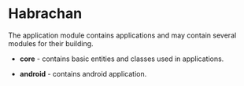 # Habrachan

The application module contains applications and may contain several modules for their building.

- **core** - contains basic entities and classes used in applications.


- **android** - contains android application.